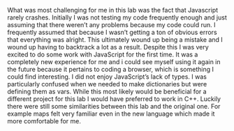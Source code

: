 What was most challenging for me in this lab was the fact that Javascript rarely crashes. Initially I was not testing my code frequently enough and just assuming that there weren’t any problems because my code could run. I frequently assumed that because I wasn’t getting a ton of obvious errors that everything was alright. This ultimately wound up being a mistake and I wound up having to backtrack a lot as a result. Despite this I was very excited to do some work with JavaScript for the first time. It was a completely new experience for me and i could see myself using it again in the future because it pertains to coding a browser, which is something I could find interesting. I did not enjoy JavaScript’s lack of types. I was particularly confused when we needed to make dictionaries but were defining them as vars. While this most likely would be beneficial for a different project for this lab I would have preferred to work in C++. Luckily there were still some similarities between this lab and the original one. For example maps felt very familiar even in the new language which made it more comfortable for me. 
